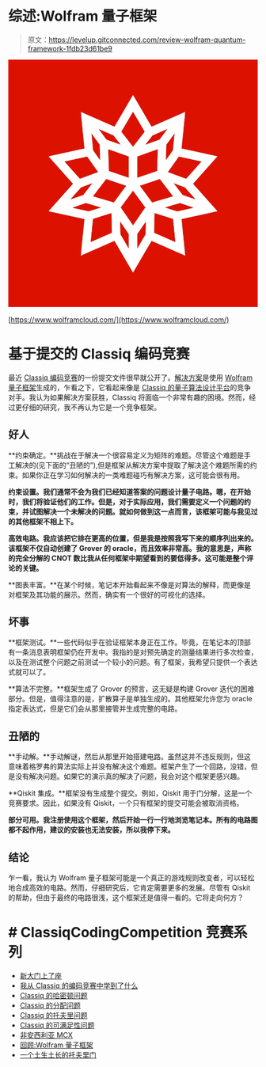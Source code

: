# 综述:Wolfram 量子框架

> 原文：<https://levelup.gitconnected.com/review-wolfram-quantum-framework-1fdb23d61be9>

![](img/277be6c25aee99268dd7f4937e619f3a.png)

[https://www.wolframcloud.com/](https://www.wolframcloud.com/)

# 基于提交的 Classiq 编码竞赛

最近 [Classiq 编码竞赛](https://www.classiq.io/competition)的一份提交文件很早就公开了。[解决方案](https://www.wolframcloud.com/obj/nikm/Published/KakuroFinal.nb)是使用 [Wolfram 量子框架](https://www.wolframcloud.com/)生成的，乍看之下，它看起来像是 [Classiq 的量子算法设计平台](/demo-classiqs-qad-platform-f0bec3608549)的竞争对手。我认为如果解决方案获胜，Classiq 将面临一个非常有趣的困境。然而，经过更仔细的研究，我不再认为它是一个竞争框架。

## 好人

**约束确定。**挑战在于解决一个很容易定义为矩阵的难题。尽管这个难题是手工解决的(见下面的“丑陋的”),但是框架从解决方案中提取了解决这个难题所需的约束。如果你正在学习如何解决的一类难题碰巧有解决方案，这可能会很有用。

**约束设置。我们通常不会为我们已经知道答案的问题设计量子电路。嗯，在开始时，我们将验证他们的工作。但是，对于实际应用，我们需要定义一个问题的约束，并试图解决一个未解决的问题。就如何做到这一点而言，该框架可能与我见过的其他框架不相上下。**

**高效电路。我应该把它排在更高的位置，但是我是按照我写下来的顺序列出来的。该框架不仅自动创建了 Grover 的 oracle，而且效率非常高。我的意思是，声称的完全分解的 CNOT 数比我从任何框架中期望看到的要低得多。这可能是整个评论的关键。**

**图表丰富。**在某个时候，笔记本开始看起来不像是对算法的解释，而更像是对框架及其功能的展示。然而，确实有一个很好的可视化的选择。

## 坏事

**框架测试。**一些代码似乎在验证框架本身正在工作。毕竟，在笔记本的顶部有一条消息表明框架仍在开发中。我指的是对预先确定的测量结果进行多次检查，以及在测试整个问题之前测试一个较小的问题。有了框架，我希望只提供一个表达式就可以了。

**算法不完整。**框架生成了 Grover 的预言，这无疑是构建 Grover 迭代的困难部分。但是，值得注意的是，扩散算子是单独生成的。其他框架允许您为 oracle 指定表达式，但是它们会从那里接管并生成完整的电路。

## 丑陋的

**手动解。**手动解谜，然后从那里开始搭建电路。虽然这并不违反规则，但这意味着格罗弗的算法实际上并没有解决这个难题。框架产生了一个回路，没错，但是没有解决问题。如果它的演示真的解决了问题，我会对这个框架更感兴趣。

**Qiskit 集成。**框架没有生成整个提交。例如，Qiskit 用于门分解，这是一个竞赛要求。因此，如果没有 Qiskit，一个只有框架的提交可能会被取消资格。

**部分可用。我注册使用这个框架，然后开始一行一行地浏览笔记本。所有的电路图都不起作用，建议的安装也无法安装，所以我停下来。**

## 结论

乍一看，我认为 Wolfram 量子框架可能是一个真正的游戏规则改变者，可以轻松地合成高效的电路。然而，仔细研究后，它肯定需要更多的发展。尽管有 Qiskit 的帮助，但由于最终的电路很浅，这个框架还是值得一看的。它将走向何方？

# # ClassiqCodingCompetition 竞赛系列

*   [新大门上了座](https://bsiegelwax.medium.com/new-gates-on-the-block-9cad1bc583fd)
*   [我从 Classiq 的编码竞赛中学到了什么](https://bsiegelwax.medium.com/what-i-learned-from-classiqs-coding-competition-9ebfbb6816bb)
*   [Classiq 的哈密顿问题](https://bsiegelwax.medium.com/classiqs-hamiltonian-problem-31e2992903d0)
*   [Classiq 的分配问题](https://bsiegelwax.medium.com/classiqs-distribution-problem-8e3c7a74afaa)
*   [Classiq 的托夫里问题](https://bsiegelwax.medium.com/classiqs-toffoli-problem-54b7e5084833)
*   [Classiq 的可满足性问题](https://bsiegelwax.medium.com/classiqs-satisfiability-problem-c8e78502f82b)
*   [非安西利亚 MCX](/no-ancilla-mcx-e59f455bb9f6)
*   [回顾:Wolfram 量子框架](/review-wolfram-quantum-framework-1fdb23d61be9)
*   [一个土生土长的托夫里门](/a-native-toffoli-gate-970093e4770c)